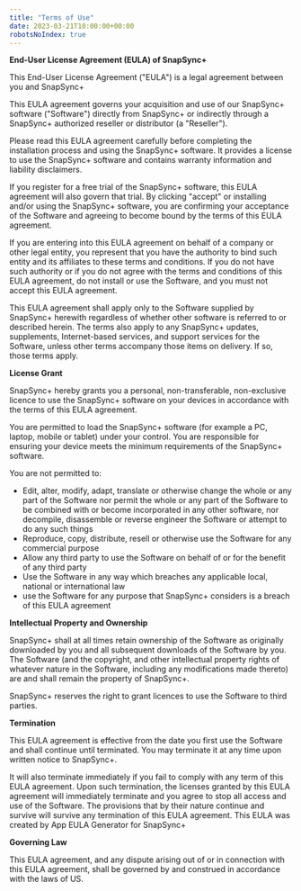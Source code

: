 ```yaml
---
title: "Terms of Use"
date: 2023-03-21T10:00:00+00:00
robotsNoIndex: true
---
```

**End-User License Agreement (EULA) of SnapSync+**

This End-User License Agreement ("EULA") is a legal agreement between you and SnapSync+

This EULA agreement governs your acquisition and use of our SnapSync+ software ("Software") directly from SnapSync+ or indirectly through a SnapSync+ authorized reseller or distributor (a "Reseller").

Please read this EULA agreement carefully before completing the installation process and using the SnapSync+ software. It provides a license to use the SnapSync+ software and contains warranty information and liability disclaimers.

If you register for a free trial of the SnapSync+ software, this EULA agreement will also govern that trial. By clicking "accept" or installing and/or using the SnapSync+ software, you are confirming your acceptance of the Software and agreeing to become bound by the terms of this EULA agreement.

If you are entering into this EULA agreement on behalf of a company or other legal entity, you represent that you have the authority to bind such entity and its affiliates to these terms and conditions. If you do not have such authority or if you do not agree with the terms and conditions of this EULA agreement, do not install or use the Software, and you must not accept this EULA agreement.

This EULA agreement shall apply only to the Software supplied by SnapSync+ herewith regardless of whether other software is referred to or described herein. The terms also apply to any SnapSync+ updates, supplements, Internet-based services, and support services for the Software, unless other terms accompany those items on delivery. If so, those terms apply.

**License Grant**

SnapSync+ hereby grants you a personal, non-transferable, non-exclusive licence to use the SnapSync+ software on your devices in accordance with the terms of this EULA agreement.

You are permitted to load the SnapSync+ software (for example a PC, laptop, mobile or tablet) under your control. You are responsible for ensuring your device meets the minimum requirements of the SnapSync+ software.

You are not permitted to:

- Edit, alter, modify, adapt, translate or otherwise change the whole or any part of the Software nor permit the whole or any part of the Software to be combined with or become incorporated in any other software, nor decompile, disassemble or reverse engineer the Software or attempt to do any such things
- Reproduce, copy, distribute, resell or otherwise use the Software for any commercial purpose
- Allow any third party to use the Software on behalf of or for the benefit of any third party
- Use the Software in any way which breaches any applicable local, national or international law
- use the Software for any purpose that SnapSync+ considers is a breach of this EULA agreement

**Intellectual Property and Ownership**

SnapSync+ shall at all times retain ownership of the Software as originally downloaded by you and all subsequent downloads of the Software by you. The Software (and the copyright, and other intellectual property rights of whatever nature in the Software, including any modifications made thereto) are and shall remain the property of SnapSync+.

SnapSync+ reserves the right to grant licences to use the Software to third parties.

**Termination**

This EULA agreement is effective from the date you first use the Software and shall continue until terminated. You may terminate it at any time upon written notice to SnapSync+.

It will also terminate immediately if you fail to comply with any term of this EULA agreement. Upon such termination, the licenses granted by this EULA agreement will immediately terminate and you agree to stop all access and use of the Software. The provisions that by their nature continue and survive will survive any termination of this EULA agreement. This EULA was created by App EULA Generator for SnapSync+

**Governing Law**

This EULA agreement, and any dispute arising out of or in connection with this EULA agreement, shall be governed by and construed in accordance with the laws of US.
